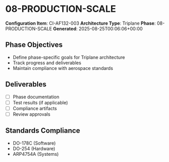 # 08-PRODUCTION-SCALE

**Configuration Item**: CI-AF132-003
**Architecture Type**: Triplane
**Phase**: 08-PRODUCTION-SCALE
**Generated**: 2025-08-25T00:06:06+00:00

## Phase Objectives
- Define phase-specific goals for Triplane architecture
- Track progress and deliverables
- Maintain compliance with aerospace standards

## Deliverables
- [ ] Phase documentation
- [ ] Test results (if applicable)
- [ ] Compliance artifacts
- [ ] Review approvals

## Standards Compliance
- DO-178C (Software)
- DO-254 (Hardware)
- ARP4754A (Systems)
